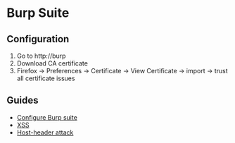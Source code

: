 # Burp Suite

## Configuration

1. Go to http://burp
2. Download CA certificate
3. Firefox -> Preferences -> Certificate -> View Certificate -> import -> trust all certificate issues

## Guides

* [Configure Burp suite](tools/frameworks/burp/configure.md)
* [XSS](tools/frameworks/burp/xss)
* [Host-header attack](tools/frameworks/burp/host-header)
